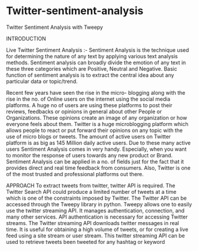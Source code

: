 # Twitter-sentiment-analysis
Twitter Sentiment Analysis with Tweepy


INTRODUCTION

Live Twitter Sentiment Analysis :- Sentiment Analysis is the technique used for determining the nature of any text by applying various text analysis methods. Sentiment analysis can broadly divide the emotion of any text in these three categories which are Positive, Neutral and Negative. Basic function of sentiment analysis is to extract the central idea about any particular data or topic/trend.

Recent few years have seen the rise in the micro- blogging along with the rise in the no. of Online users on the internet using the social media platforms. A huge no of users are using these platforms to post their reviews, feedbacks or opinions in general about other People or Organizations. These opinions create an image of any organization or how everyone feels about them.
Twitter is a huge microblogging platform which allows people to react or put forward their opinions on any topic with the use of micro blogs or tweets. The amount of active users on Twitter platform is as big as 145 Million daily active users. Due to these many active users Sentiment Analysis comes in very handy. Especially, when you want to monitor the response of users towards any new product or Brand. Sentiment Analysis can be applied in a no. of fields just for the fact that it provides direct and real time feedback from consumers. Also, Twitter is one of the most trusted and professional platforms out there.

APPROACH
To extract tweets from twitter, twitter API is required. The Twitter Search API could produce a limited number of tweets at a time which is one of the constraints imposed by Twitter. The Twitter  API can be accessed through the Tweepy library in python. Tweepy allows one to easily use the twitter  streaming API. It manages authentication, connection, and many other services. API authentication is necessary for accessing Twitter streams. The Twitter streaming API downloads twitter messages in real time. It is useful for obtaining a high volume of tweets, or for creating a live feed using a site stream or user stream. This twitter streaming API can be used to retrieve tweets been tweeted for any hashtag or keyword
